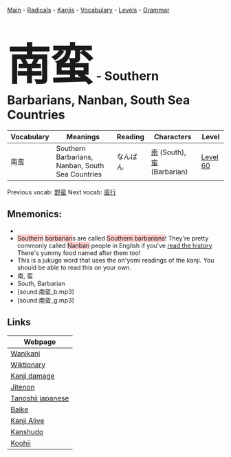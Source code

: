 <style> bigfont {font-size: 100px}</style>
[Main](../README.md) -
[Radicals](../radicals.md) -
[Kanjis](../kanjis.md) -
[Vocabulary](../vocabulary.md) -
[Levels](../levels.md) -
[Grammar](../grammar.md)
# <bigfont> 南蛮</bigfont> - Southern Barbarians, Nanban, South Sea Countries 

| Vocabulary | Meanings | Reading | Characters | Level |
| --- | --- | --- | --- | --- |
| 南蛮 | Southern Barbarians, Nanban, South Sea Countries | なんばん |  [南](../kanjis/南.md) (South), [蛮](../kanjis/蛮.md) (Barbarian) | [Level 60](../levels/wk_level60.md) |

Previous vocab: [野蛮](野蛮.md) Next vocab: [蛮行](蛮行.md) 

## Mnemonics:

* 
* <span style="background-color:#ffcccb"> Southern</span> <span style="background-color:#ffcccb"> barbarian</span>s are called <span style="background-color:#ffcccb"> Southern barbarians</span>! They're pretty commonly called <span style="background-color:#ffcccb"> Nanban</span> people in English if you've <a href=http://en.wikipedia.org/wiki/Nanban_trade>read the history</a>. There's yummy food named after them too!
* This is a jukugo word that uses the on'yomi readings of the kanji. You should be able to read this on your own.
* 南, 蛮
* South, Barbarian
* [sound:南蛮_b.mp3]
* [sound:南蛮_g.mp3]


## Links 

| Webpage |
| --- |
| [Wanikani          ](https://www.wanikani.com/kanji/南蛮) |
| [Wiktionary        ](https://en.wiktionary.org/wiki/南蛮) |
| [Kanji damage      ](http://www.kanjidamage.com/kanji/search?utf8=✓&q=南蛮) |
| [Jitenon           ](https://jitenon.com/kanji/南蛮) |
| [Tanoshii japanese ](https://www.tanoshiijapanese.com/dictionary/kanji.cfm?k=南蛮) |
| [Baike             ](https://baike.baidu.com/item/南蛮) |
| [Kanji Alive       ](https://app.kanjialive.com/南蛮) |
| [Kanshudo          ](https://www.kanshudo.com/searchmn?q=南蛮) |
| [Koohii            ](https://kanji.koohii.com/study/kanji/南蛮) |
